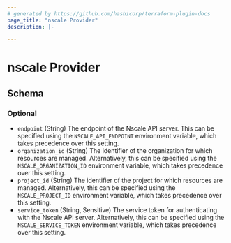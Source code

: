 ```yaml
---
# generated by https://github.com/hashicorp/terraform-plugin-docs
page_title: "nscale Provider"
description: |-
  
---
```


# nscale Provider





<!-- schema generated by tfplugindocs -->
## Schema

### Optional

- `endpoint` (String) The endpoint of the Nscale API server. This can be specified using the `NSCALE_API_ENDPOINT` environment variable, which takes precedence over this setting.
- `organization_id` (String) The identifier of the organization for which resources are managed. Alternatively, this can be specified using the `NSCALE_ORGANIZATION_ID` environment variable, which takes precedence over this setting.
- `project_id` (String) The identifier of the project for which resources are managed. Alternatively, this can be specified using the `NSCALE_PROJECT_ID` environment variable, which takes precedence over this setting.
- `service_token` (String, Sensitive) The service token for authenticating with the Nscale API server. Alternatively, this can be specified using the `NSCALE_SERVICE_TOKEN` environment variable, which takes precedence over this setting.
